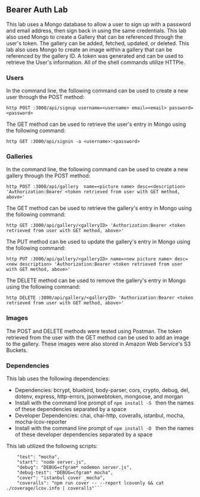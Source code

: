 ## Bearer Auth Lab

This lab uses a Mongo database to allow a user to sign up with a password and email address, then sign back in using the same credentials. This lab also used Mongo to create a Gallery that can be referenced through the user's token. The gallery can be added, fetched, updated, or deleted. This lab also uses Mongo to create an image within a gallery that can be referenced by the gallery ID. A token was generated and can be used to retrieve the User's information. All of the shell commands utilize HTTPie.

### Users
In the command line, the following command can be used to create a new user through the POST method:

`http POST :3000/api/signup username=<username> email=<email> password=<password>`

The GET method can be used to retrieve the user's entry in Mongo using the following command: 

`http GET :3000/api/signin -a <username>:<password>`

### Galleries
In the command line, the following command can be used to create a new gallery through the POST method:

`http POST :3000/api/gallery  name=<picture name> desc=<description> 'Authorization:Bearer <token retrieved from user with GET method, above>'`

The GET method can be used to retrieve the gallery's entry in Mongo using the following command:

`http GET :3000/api/gallery/<galleryID> 'Authorization:Bearer <token retrieved from user with GET method, above>'`

The PUT method can be used to update the gallery's entry in Mongo using the following command:

`http PUT :3000/api/gallery/<galleryID> name=<new picture name> desc=<new description> 'Authorization:Bearer <token retrieved from user with GET method, above>'`

The DELETE method can be used to remove the gallery's entry in Mongo using the following command:

`http DELETE :3000/api/gallery/<galleryID> 'Authorization:Bearer <token retrieved from user with GET method, above>'`


### Images
The POST and DELETE methods were tested using Postman. The token retrieved from the user with the GET method can be used to add an image to the gallery. These images were also stored in Amazon Web Service's S3 Buckets.


### Dependencies
This lab uses the following dependencies:
* Dependencies: bcrypt, bluebird, body-parser, cors, crypto, debug, del, dotenv, express, http-errors, jsonwebtoken, mongoose, and morgan
* Install with the command line prompt of `npm install -S ` then the names of these dependencies separated by a space
* Developer Dependencies: chai, chai-http, coveralls, istanbul, mocha, mocha-lcov-reporter
* Install with the command line prompt of `npm install -D ` then the names of these developer dependencies separated by a space

This lab utilized the following scripts:
```  "scripts": {
    "test": "mocha",
    "start": "node server.js",
    "debug": "DEBUG=cfgram* nodemon server.js",
    "debug-test": "DEBUG=cfgram* mocha",
    "cover": "istanbul cover _mocha",
    "coveralls": "npm run cover -- --report lcovonly && cat ./coverage/lcov.info | coveralls"```